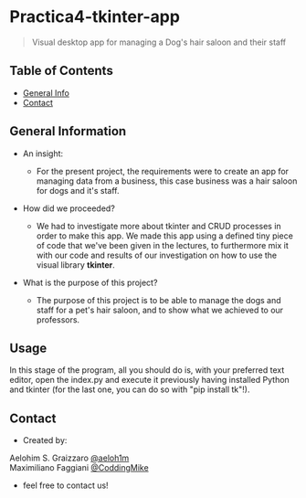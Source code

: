# Practica4-tkinter-app

> Visual desktop app for managing a Dog's hair saloon and their staff <br />

## Table of Contents
* [General Info](#general-information)
* [Contact](#contact)

## General Information
-  An insight: <br />
    - For the present project, the requirements were to create an app for managing data from a business, this case business was a hair saloon for dogs and it's staff.

- How did we proceeded? <br />
    - We had to investigate more about tkinter and CRUD processes in order to make this app. We made this app using a defined tiny piece of code that we've been given in the lectures, to furthermore mix it with our code and results of our investigation on how to use the visual library **tkinter**.

- What is the purpose of this project? <br />
    - The purpose of this project is to be able to manage the dogs and staff for a pet's hair saloon, and to show what we achieved to our professors.
    
## Usage
In this stage of the program, all you should do is, with your preferred text editor, open the index.py and execute it
previously having installed Python and tkinter (for the last one, you can do so with "pip install tk"!).
    
## Contact
- Created by: 

Aelohim S. Graizzaro [@aeloh1m](https://github.com/aeloh1m) <br />
Maximiliano Faggiani [@CoddingMike](https://github.com/CoddingMike) <br />

- feel free to contact us!
